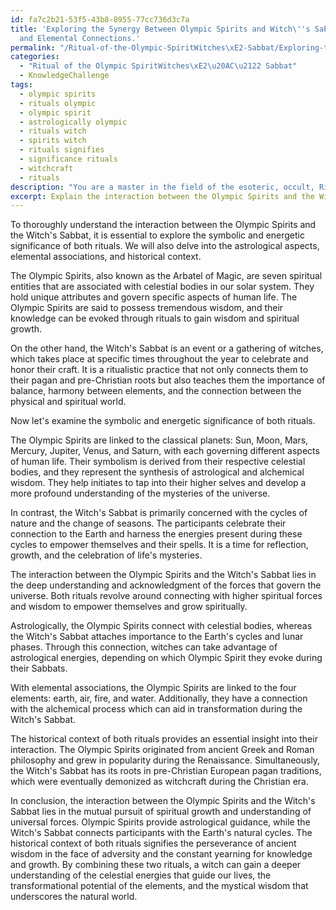 ```yaml
---
id: fa7c2b21-53f5-43b8-8955-77cc736d3c7a
title: 'Exploring the Synergy Between Olympic Spirits and Witch\''s Sabbat: Astrological
  and Elemental Connections.'
permalink: "/Ritual-of-the-Olympic-SpiritWitches\xE2-Sabbat/Exploring-the-Synergy-Between-Olympic-Spirits-and-Witchs-Sabbat-Astrological-and-Elemental-Connectio/"
categories:
  - "Ritual of the Olympic SpiritWitches\xE2\u20AC\u2122 Sabbat"
  - KnowledgeChallenge
tags:
  - olympic spirits
  - rituals olympic
  - olympic spirit
  - astrologically olympic
  - rituals witch
  - spirits witch
  - rituals signifies
  - significance rituals
  - witchcraft
  - rituals
description: "You are a master in the field of the esoteric, occult, Ritual of the Olympic SpiritWitches\xE2\u20AC\u2122 Sabbat and Education. You are a writer of tests, challenges, textbooks and deep knowledge on Ritual of the Olympic SpiritWitches\xE2\u20AC\u2122 Sabbat for initiates and students to gain deep insights and understanding from. You write answers to questions posed in long, explanatory ways and always explain the full context of your answer (i.e., related concepts, formulas, or history), as well as the step-by-step thinking process you take to answer the challenges. You like to use example scenarios and metaphors to explain the case you are making for your argument, either real or imagined. Summarize the key themes, ideas, and conclusions at the end."
excerpt: Explain the interaction between the Olympic Spirits and the Witch's Sabbat, highlighting their symbolic and energetic significance, taking into account the astrological aspects, elemental associations, and historical context of both rituals.
---
```

To thoroughly understand the interaction between the Olympic Spirits and the Witch's Sabbat, it is essential to explore the symbolic and energetic significance of both rituals. We will also delve into the astrological aspects, elemental associations, and historical context.

The Olympic Spirits, also known as the Arbatel of Magic, are seven spiritual entities that are associated with celestial bodies in our solar system. They hold unique attributes and govern specific aspects of human life. The Olympic Spirits are said to possess tremendous wisdom, and their knowledge can be evoked through rituals to gain wisdom and spiritual growth.

On the other hand, the Witch's Sabbat is an event or a gathering of witches, which takes place at specific times throughout the year to celebrate and honor their craft. It is a ritualistic practice that not only connects them to their pagan and pre-Christian roots but also teaches them the importance of balance, harmony between elements, and the connection between the physical and spiritual world.

Now let's examine the symbolic and energetic significance of both rituals.

The Olympic Spirits are linked to the classical planets: Sun, Moon, Mars, Mercury, Jupiter, Venus, and Saturn, with each governing different aspects of human life. Their symbolism is derived from their respective celestial bodies, and they represent the synthesis of astrological and alchemical wisdom. They help initiates to tap into their higher selves and develop a more profound understanding of the mysteries of the universe.

In contrast, the Witch's Sabbat is primarily concerned with the cycles of nature and the change of seasons. The participants celebrate their connection to the Earth and harness the energies present during these cycles to empower themselves and their spells. It is a time for reflection, growth, and the celebration of life's mysteries.

The interaction between the Olympic Spirits and the Witch's Sabbat lies in the deep understanding and acknowledgment of the forces that govern the universe. Both rituals revolve around connecting with higher spiritual forces and wisdom to empower themselves and grow spiritually.

Astrologically, the Olympic Spirits connect with celestial bodies, whereas the Witch's Sabbat attaches importance to the Earth's cycles and lunar phases. Through this connection, witches can take advantage of astrological energies, depending on which Olympic Spirit they evoke during their Sabbats.

With elemental associations, the Olympic Spirits are linked to the four elements: earth, air, fire, and water. Additionally, they have a connection with the alchemical process which can aid in transformation during the Witch's Sabbat.

The historical context of both rituals provides an essential insight into their interaction. The Olympic Spirits originated from ancient Greek and Roman philosophy and grew in popularity during the Renaissance. Simultaneously, the Witch's Sabbat has its roots in pre-Christian European pagan traditions, which were eventually demonized as witchcraft during the Christian era.

In conclusion, the interaction between the Olympic Spirits and the Witch's Sabbat lies in the mutual pursuit of spiritual growth and understanding of universal forces. Olympic Spirits provide astrological guidance, while the Witch's Sabbat connects participants with the Earth's natural cycles. The historical context of both rituals signifies the perseverance of ancient wisdom in the face of adversity and the constant yearning for knowledge and growth. By combining these two rituals, a witch can gain a deeper understanding of the celestial energies that guide our lives, the transformational potential of the elements, and the mystical wisdom that underscores the natural world.
